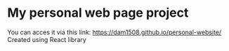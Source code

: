 # My personal web page project
You can acces it via this link: https://dam1508.github.io/personal-website/
Created using React library